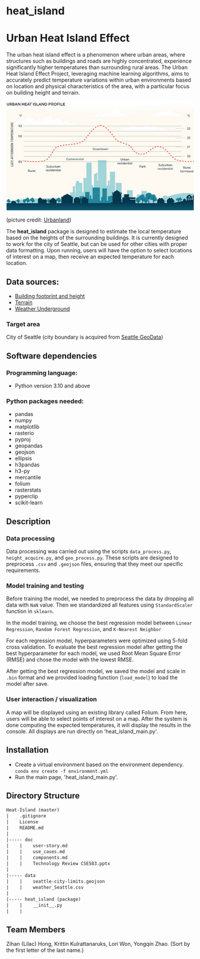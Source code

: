 # heat_island
# Urban Heat Island Effect
The urban heat island effect is a phenomenon where urban areas, where structures such as buildings and roads are highly concentrated, experience significantly higher temperatures than surrounding rural areas. The Urban Heat Island Effect Project, leveraging machine learning algorithms, aims to accurately predict temperature variations within urban environments based on location and physical characteristics of the area, with a particular focus on building height and terrain. 

![alt text](doc/urban_heat_island_profile.jpg)

(picture credit: [Urbanland](https://urbanland.uli.org/public/four-approaches-to-reducing-the-urban-heat-island-effect/))

The **heat_island** package is designed to estimate the local temperature based on the heights of the surrounding buildings. It is currently designed to work for the city of Seattle, but can be used for other cities with proper data formatting. Upon running, users will have the option to select locations of interest on a map, then receive an expected temperature for each location.

## Data sources:
* [Building footprint and height](https://github.com/microsoft/GlobalMLBuildingFootprints)
* [Terrain](https://apps.nationalmap.gov/downloader/)
* [Weather Underground](https://www.wunderground.com/)

### Target area
City of Seattle (city boundary is acquired from [Seattle GeoData](https://data-seattlecitygis.opendata.arcgis.com/datasets/c5f3575dd7d545ada27064c74ac74f52_0/explore?location=47.622532%2C-122.278830%2C11.00))


## Software dependencies
### Programming language:
- Python version 3.10 and above

### Python packages needed:
- pandas
- numpy
- matplotlib
- rasterio
- pyproj
- geopandas
- geojson
- ellipsis
- h3pandas
- h3-py
- mercantile
- folium
- rasterstats
- pyperclip
- scikit-learn


## Description

### Data processing
Data processing was carried out using the scripts `data_process.py`, `height_acquire.py`, and `geo_process.py`. These scripts are designed to preprocess `.csv` and `.geojson` files, ensuring that they meet our specific requirements.

### Model training and testing

Before training the model, we needed to preprocess the data by dropping all data with `NaN` value. Then we standardized all features using `StandardScaler` function in `sklearn`.

In the model training, we choose the best regression model between `Linear Regression`, `Random Forest Regression`, and `K-Nearest Neighbor`

For each regression model, hyperparameters were optimized using 5-fold cross validation. To evaluate the best regression model after getting the best hyperparameter for each model, we used Root Mean Square Error (RMSE) and chose the model with the lowest RMSE.

After getting the best regression model, we saved the model and scale in `.bin` format and we provided loading function (`load_model`) to load the model after save.


### User interaction / visualization

A map will be displayed using an existing library called Folium. From here, users will be able to select points of interest on a map. After the system is done computing the expected temperatures, it will display the results in the console. All displays are run directly on 'heat_island_main.py'.

## Installation
- Create a virtual environment based on the environment dependency. `conda env create -f environment.yml`
- Run the main page, 'heat_island_main.py'.

## Directory Structure
```
Heat-Island (master)
|    .gitignore
|    License
|    README.md
|
|----- doc
|    |    user-story.md
|    |    use_cases.md
|    |    components.md
|    |    Technology Review CSE583.pptx
|
|----- data
|    |    seattle-city-limits.geojson
|    |    weather_Seattle.csv
|
|----- heat_island (package)
|    |    __init__.py
|    |  
```


## Team Members
Zihan (Lilac) Hong, Krittin Kulrattanaruks, Lori Won, Yongqin Zhao. 
(Sort by the first letter of the last name.)



